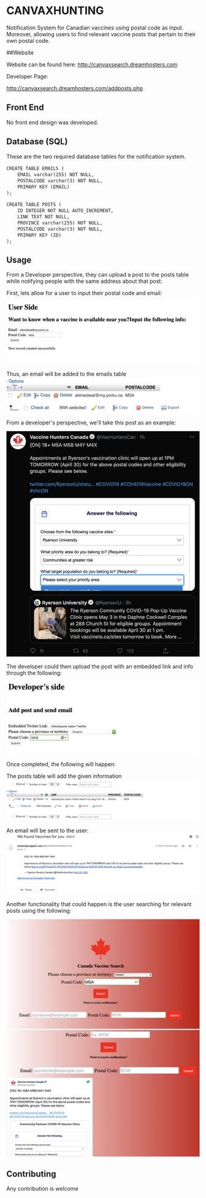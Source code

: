 # CANVAXHUNTING
Notification System for Canadian vaccines using postal code as input. Moreover, allowing users to find relevant vaccine posts that pertain to their own postal code.

##Website

Website can be found here:
http://canvaxsearch.dreamhosters.com

Developer Page:

http://canvaxsearch.dreamhosters.com/addposts.php
## Front End

No front end design was developed.
## Database (SQL)

These are the two required database tables for the notification system.

```
CREATE TABLE EMAILS (
    EMAIL varchar(255) NOT NULL,
    POSTALCODE varchar(3) NOT NULL,
    PRIMARY KEY (EMAIL)
);
```
```
CREATE TABLE POSTS (
    ID INTEGER NOT NULL AUTO_INCREMENT,
    LINK TEXT NOT NULL,
    PROVINCE varchar(255) NOT NULL,
    POSTALCODE varchar(3) NOT NULL,
    PRIMARY KEY (ID)
);
```


## Usage

From a Developer perspective, they can upload a post to the posts table while notifying people with the same address about that post:


First, lets allow for a user to input their postal code and email:

<img src="images/find-info.png"  title="Subscribe">

Thus, an email will be added to the emails table
<img src="images/email-database.png"  title="EMAILS">

From a developer's perspective, we'll take this post as an example:

<img src="images/tweet.png"  title="Tweet">

The developer could then upload the post with an embedded link and info through the following:

<img src="images/add-email.png"  title="Tweet">

Once completed, the following will happen:

The posts table will add the given information
<img src="images/posts-database.png"  title="POSTS">

An email will be sent to the user:
<img src="images/email.png"  title="email">


Another functionality that could happen is the user searching for relevant posts using the following:

<img src="images/get-post1.png"  title="ALLPOSTS">

<img src="images/get-post2.png"  title="ALLPOSTS">








## Contributing
Any contribution is welcome

